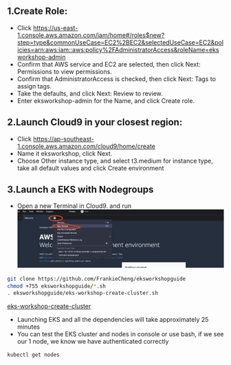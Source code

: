 ## 1.Create Role:
* Click https://us-east-1.console.aws.amazon.com/iam/home#/roles$new?step=type&commonUseCase=EC2%2BEC2&selectedUseCase=EC2&policies=arn:aws:iam::aws:policy%2FAdministratorAccess&roleName=eksworkshop-admin 
* Confirm that AWS service and EC2 are selected, then click Next: Permissions to view permissions.
* Confirm that AdministratorAccess is checked, then click Next: Tags to assign tags.
* Take the defaults, and click Next: Review to review.
* Enter eksworkshop-admin for the Name, and click Create role.

## 2.Launch Cloud9 in your closest region:
* Click https://ap-southeast-1.console.aws.amazon.com/cloud9/home/create
* Name it eksworkshop, click Next.
* Choose Other instance type, and select t3.medium for instance type, take all default values and click Create environment

## 3.Launch a EKS with Nodegroups
* Open a new Terminal in Cloud9. and run 
![new terminal](screenshots/1-cluster-terminal.png)

```bash
git clone https://github.com/FrankieCheng/eksworkshopguide
chmod +755 eksworkshopguide/*.sh
. eksworkshopguide/eks-workshop-create-cluster.sh

```
[eks-workshop-create-cluster](./eks-workshop-create-cluster.sh)

* Launching EKS and all the dependencies will take approximately 25 minutes
* You can test the EKS cluster and nodes in console or use bash, if we see our 1 node, we know we have authenticated correctly
```bash
kubectl get nodes

```